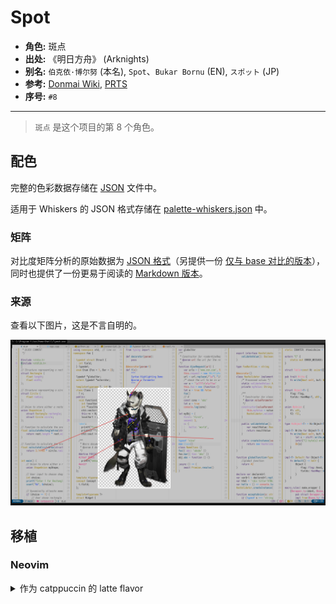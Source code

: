 # Spot

- **角色:** 斑点
- **出处:** 《明日方舟》 (Arknights)
- **别名:** `伯克依·博尔努` (本名), `Spot`、`Bukar Bornu` (EN), `スポット` (JP)
- **参考:** [Donmai Wiki](<https://donmai.moe/wiki_pages/spot_(arknights)>), [PRTS](https://prts.wiki/w/%E6%96%91%E7%82%B9)
- **序号:** `#8`

---

> `斑点` 是这个项目的第 8 个角色。

## 配色

完整的色彩数据存储在 [JSON](./palette.json) 文件中。

适用于 Whiskers 的 JSON 格式存储在 [palette-whiskers.json](./palette-whiskers.json) 中。

### 矩阵

对比度矩阵分析的原始数据为 [JSON 格式](./contrast-matrix.json)（另提供一份 [仅与 base 对比的版本](./contrast-base.json)），同时也提供了一份更易于阅读的 [Markdown 版本](./contrast-report.md)。

### 来源

查看以下图片，这是不言自明的。

![sample](./assets/sample.png)

## 移植

### Neovim

<details>
  <summary>作为 catppuccin 的 latte flavor</summary>

```lua
require("catppuccin").setup {
    color_overrides = {
        latte = {
        rosewater= "#DC2E85",
        flamingo = "#E72747",
        pink     = "#E12D69",
        mauve    = "#8C6AAF",
        red      = "#CC3333",
        maroon   = "#7A1F1F",
        peach    = "#B85E05",
        yellow   = "#947400",
        green    = "#528439",
        teal     = "#1937E1",
        sky      = "#0C74E4",
        sapphire = "#0A7EBD",
        blue     = "#007EC2",
        lavender = "#8F63BB",
        text     = "#222222",
        subtext0 = "#1A1A1A",
        subtext1 = "#121212",
        base     = "#C4C4C4",
        mantle   = "#BDBDBD",
        crust    = "#B5B5B5",
        surface0 = "#A6A6A6",
        surface1 = "#969696",
        surface2 = "#878787",
        overlay0 = "#787878",
        overlay1 = "#696969",
        overlay2 = "#595959",
        },
    }
}
```
